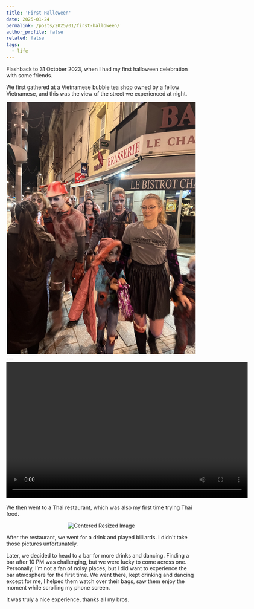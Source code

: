 ```yaml
---
title: 'First Halloween'
date: 2025-01-24
permalink: /posts/2025/01/first-halloween/
author_profile: false
related: false
tags:
  - life
---
```

Flashback to 31 October 2023, when I had my first halloween celebration with some friends.

We first gathered at a Vietnamese bubble tea shop owned by a fellow Vietnamese, and this was the view of the street we experienced at night.

<div style="text-align: center;">
    <img src="/images/first-halloween/IMG_1611.JPG" alt="Centered Resized Image" width="500" />
</div>
---
<div style="text-align: center;">
  <video width="640" height="360" controls>
    <source src="/images/first-halloween/IMG_1612.mp4" type="video/mp4">
    Your browser does not support the video tag.
  </video>
</div>

We then went to a Thai restaurant, which was also my first time trying Thai food.

<div style="text-align: center;">
    <img src="/images/first-halloween/IMG_1613.JPG" alt="Centered Resized Image" width="500" />
</div>

After the restaurant, we went for a drink and played billiards. I didn't take those pictures unfortunately.

Later, we decided to head to a bar for more drinks and dancing. Finding a bar after 10 PM was challenging, but we were lucky to come across one. Personally, I’m not a fan of noisy places, but I did want to experience the bar atmosphere for the first time. We went there, kept drinking and dancing except for me, I helped them watch over their bags, saw them enjoy the moment while scrolling my phone screen.

It was truly a nice experience, thanks all my bros.